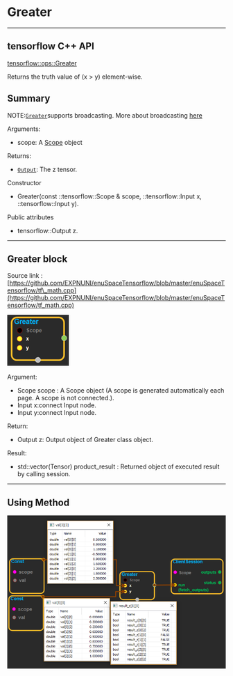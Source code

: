 # Greater

---

## tensorflow C++ API

[tensorflow::ops::Greater](https://www.tensorflow.org/api_docs/cc/class/tensorflow/ops/greater)

Returns the truth value of \(x &gt; y\) element-wise.

## Summary

NOTE:[`Greater`](https://www.tensorflow.org/api_docs/cc/class/tensorflow/ops/greater.html#classtensorflow_1_1ops_1_1_greater)supports broadcasting. More about broadcasting [here](http://docs.scipy.org/doc/numpy/user/basics.broadcasting.html)

Arguments:

* scope: A [Scope](https://www.tensorflow.org/api_docs/cc/class/tensorflow/scope.html#classtensorflow_1_1_scope) object

Returns:

* [`Output`](https://www.tensorflow.org/api_docs/cc/class/tensorflow/output.html#classtensorflow_1_1_output): The z tensor.

Constructor

* Greater\(const ::tensorflow::Scope & scope, ::tensorflow::Input x, ::tensorflow::Input y\).

Public attributes

* tensorflow::Output z.

---

## Greater block

Source link : [https://github.com/EXPNUNI/enuSpaceTensorflow/blob/master/enuSpaceTensorflow/tf\_math.cpp](https://github.com/EXPNUNI/enuSpaceTensorflow/blob/master/enuSpaceTensorflow/tf_math.cpp)

![](/assets/math_Greater_Symbol.png)

Argument:

* Scope scope : A Scope object \(A scope is generated automatically each page. A scope is not connected.\).
* Input x:connect  Input node.
* Input y:connect  Input node.

Return:

* Output z: Output object of Greater class object.

Result:

* std::vector\(Tensor\) product\_result : Returned object of executed result by calling session.

---

## Using Method

![](/assets/math_Greater_Method.png)

